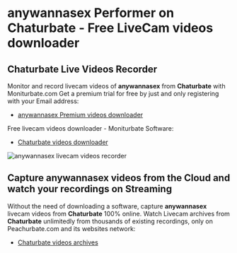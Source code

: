 # anywannasex Performer on Chaturbate - Free LiveCam videos downloader

## Chaturbate Live Videos Recorder

Monitor and record livecam videos of **anywannasex** from **Chaturbate** with Moniturbate.com
Get a premium trial for free by just and only registering with your Email address:
* [anywannasex Premium videos downloader](https://moniturbate.com/request-demo-licence-key.html)

Free livecam videos downloader - Moniturbate Software:
* [Chaturbate videos downloader](https://moniturbate.com/moniturbate-download-software.html)

![anywannasex livecam videos recorder](https://peachurnet.com/templates/moniturbate-software.png)


## Capture anywannasex videos from the Cloud and watch your recordings on Streaming

Without the need of downloading a software, capture **anywannasex** livecam videos from **Chaturbate** 100% online.
Watch Livecam archives from **Chaturbate** unlimitedly from thousands of existing recordings, only on Peachurbate.com and its websites network:
* [Chaturbate videos archives](https://peachurnet.com/)
